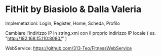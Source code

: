 # FitHit by Biasiolo & Dalla Valeria

Implemetazioni: Login, Register, Home, Scheda, Profilo

Cambiare l'indirizzo IP in string.xml con il proprio indirizzo IP locale
( es. "<string name="url">http://192.168.15.110:8080/</string>" )

WebService: https://github.com/313-Teo/FitnessWebService
